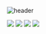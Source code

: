 ![header](https://capsule-render.vercel.app/api?type=waving&color=timeAuto&height=200&section=header&fontSize=50&text=Live%20Positive)



 <img src="https://img.shields.io/badge/Java-3178C6?style=flat&logo=Java&logoColor=white"/> 
 <img src="https://img.shields.io/badge/Android-3DDC84?style=flat&logo=Android&logoColor=white"/>
 <img src="https://img.shields.io/badge/Kotlin-7F52FF?style=flat&logo=Kotlin&logoColor=white"/>
 <img src="https://img.shields.io/badge/JavaScript-F7DF1E?style=flat&logo=JavaScript&logoColor=white"/>
